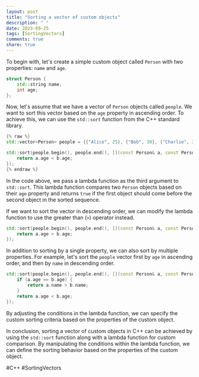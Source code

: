 ```yaml
---
layout: post
title: "Sorting a vector of custom objects"
description: " "
date: 2023-09-25
tags: [SortingVectors]
comments: true
share: true
---
```


To begin with, let's create a simple custom object called `Person` with two properties: `name` and `age`.

```cpp
struct Person {
    std::string name;
    int age;
};
```

Now, let's assume that we have a vector of `Person` objects called `people`. We want to sort this vector based on the `age` property in ascending order. To achieve this, we can use the `std::sort` function from the C++ standard library.

```cpp
{% raw %}
std::vector<Person> people = {{"Alice", 25}, {"Bob", 30}, {"Charlie", 20}};

std::sort(people.begin(), people.end(), [](const Person& a, const Person& b) {
    return a.age < b.age;
});
{% endraw %}
```

In the code above, we pass a lambda function as the third argument to `std::sort`. This lambda function compares two `Person` objects based on their `age` property and returns `true` if the first object should come before the second object in the sorted sequence.

If we want to sort the vector in descending order, we can modify the lambda function to use the greater than (`>`) operator instead.

```cpp
std::sort(people.begin(), people.end(), [](const Person& a, const Person& b) {
    return a.age > b.age;
});
```

In addition to sorting by a single property, we can also sort by multiple properties. For example, let's sort the `people` vector first by `age` in ascending order, and then by `name` in descending order.

```cpp
std::sort(people.begin(), people.end(), [](const Person& a, const Person& b) {
    if (a.age == b.age) {
        return a.name > b.name;
    }
    return a.age < b.age;
});
```

By adjusting the conditions in the lambda function, we can specify the custom sorting criteria based on the properties of the custom object.

In conclusion, sorting a vector of custom objects in C++ can be achieved by using the `std::sort` function along with a lambda function for custom comparison. By manipulating the conditions within the lambda function, we can define the sorting behavior based on the properties of the custom object.

#C++ #SortingVectors